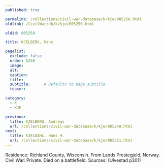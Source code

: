 ```yaml
---
published: true

permalink: /collections/civil-war-database/k/kje/005250.html
oldlink: /CivilWar/db/k/kje/005250.html

oldid: 005250

title: KJELBERG, Hans

pagelist:
  exclude: false
  order: 5250
  image: 
  alt:
  caption:
  title:
  subtitle:      # Defaults to page subtitle
  teaser:

category: 
  - K 
  - KJE

previous:
  title: KJELBERG, Andreas
  url: /collections/civil-war-database/k/kje/005249.html  
next:
  title: KJELDAHL, Hans H.
  url: /collections/civil-war-database/k/kje/005251.html   
---
```

Residence: Richland County, Wisconsin. From Lands Prestegjeld, Norway. Civil War: Private. Died on a battlefield. Sources: (Ulvestad p301)